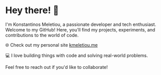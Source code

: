 # Hey there! 👋
I'm Konstantinos Meletiou, a passionate developer and tech enthusiast. Welcome to my GitHub! Here, you'll find my projects, experiments, and contributions to the world of code.

🌐 Check out my personal site [kmeletiou.me](https://kmeletiou.me/)


💻 I love building things with code and solving real-world problems.

Feel free to reach out if you'd like to collaborate!
